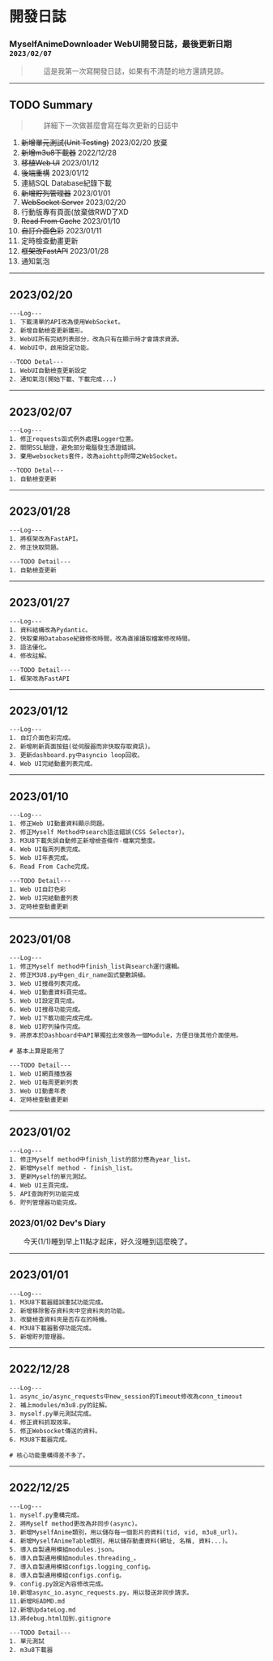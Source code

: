 # 開發日誌
### MyselfAnimeDownloader WebUI開發日誌，最後更新日期`2023/02/07`
> 這是我第一次寫開發日誌，如果有不清楚的地方還請見諒。
---

<style>
    p {
        text-indent: 2em;
    }
</style>

## TODO Summary
> 詳細下一次做甚麼會寫在每次更新的日誌中

1.  ~~新增單元測試(Unit Testing)~~ 2023/02/20 放棄
2.  ~~新增m3u8下載器~~ 2022/12/28
3.  ~~移植Web UI~~ 2023/01/12
4.  ~~後端重構~~ 2023/01/12
5.  連結SQL Database紀錄下載
6.  ~~新增貯列管理器~~ 2023/01/01
7.  ~~WebSocket Server~~ 2023/02/20
8.  行動版專有頁面(放棄做RWD了XD
9.  ~~Read From Cache~~ 2023/01/10
10. ~~自訂介面色彩~~ 2023/01/11
11. 定時檢查動畫更新
12. ~~框架改FastAPI~~ 2023/01/28
13. 通知氣泡

---

## 2023/02/20
```
---Log---
1. 下載清單的API改為使用WebSocket。
2. 新增自動檢查更新雛形。
3. WebUI所有完結列表部分，改為只有在顯示時才會請求資源。
4. WebUI中，啟用設定功能。

--TODO Detal---
1. WebUI自動檢查更新設定
2. 通知氣泡(開始下載、下載完成...)
```

---

## 2023/02/07
```
---Log---
1. 修正requests函式例外處理Logger位置。
2. 關閉SSL驗證，避免部分電腦發生憑證錯誤。
3. 棄用websockets套件，改為aiohttp附帶之WebSocket。

--TODO Detal---
1. 自動檢查更新
```

---

## 2023/01/28
```
---Log---
1. 將框架改為FastAPI。
2. 修正快取問題。

---TODO Detail---
1. 自動檢查更新
```

---

## 2023/01/27
```
---Log---
1. 資料結構改為Pydantic。
2. 快取棄用Database紀錄修改時間，改為直接讀取檔案修改時間。
3. 語法優化。
4. 修改註解。

---TODO Detail---
1. 框架改為FastAPI
```
<!-- ### 2023/01/27 Dev's Diary
好累，過年都待在家裡好無聊😂，太久沒寫了不知道要說甚麼，之後應該會改發在Twitter，先這樣，想到再說。 -->

---

## 2023/01/12
```
---Log---
1. 自訂介面色彩完成。
2. 新增刷新頁面按鈕(從伺服器而非快取存取資訊)。
3. 更新dashboard.py中asyncio loop回收。
4. Web UI完結動畫列表完成。

```
<!-- ### 2023/01/12 Dev's Diary
主要功能做完啦~，接下來更新步調應該就會放緩了，會先去做其他東西，所以優先級會後移，但只要列上TODO List的東西我都會找時間把它做出來，如果有甚麼希望我加進去的功能，可以開個Issue跟我說，只要不是太複雜的我應該都會加進TODO List。

離上次更新只過了兩天，可以說是完全沒東西可以寫😂，明天就要考學測了呢， -->

---

## 2023/01/10
```
---Log---
1. 修正Web UI動畫資料顯示問題。
2. 修正Myself Method中search語法錯誤(CSS Selector)。
3. M3U8下載失誤自動修正新增檢查條件-檔案完整度。
4. Web UI每周列表完成。
5. Web UI年表完成。
6. Read From Cache完成。

---TODO Detail---
1. Web UI自訂色彩
2. Web UI完結動畫列表
3. 定時檢查動畫更新
```
<!-- ### 2023/01/10 Dev's Diary
這幾天的進度很多，更新比較快，結果害我現在不知道要在這裡寫什麼😂。

先講一下近況好了，這幾天不用上夜課輔，所以晚上就多出很多時間可以趕進度😆。然後是昨天，我拿成大報名系統的截圖去申請Dcard，今天就收到申請通過的通知了，結果一進去第一則就看到很多人在靠北成大選課系統卡住，去成大資工應該是個正確的選擇吧(?。

是說這幾天學校的網路好像在檢修的樣子，終於阿，前一陣子很不穩定，連聽音樂都會卡，好像是昨天下午來開始處理的，但是也是從昨天下午，我的Github開始沒辦法用SSH操作了，可是去問丁丁他又說沒有問題，但是今天把電腦防火牆關了也還是連不上，希望檢修結束後能恢復正常😑。

今天早上去領第二次段考的獎，那群人真的就把我自己一個人留在那裡領獎，怎麼會有這種同學😑。

是說今天的心情沒有很好，跟上面的無關，也不是說有什麼難過的事，就是一連串瑣碎的小事，說受傷嗎，又好像不是，希望只是我自己的胡思亂想，第一次發現自己的心情會受一個人影響得如此之劇烈🙁。

今天就這樣吧，雖然說沒什麼事，但還是寫了不少，最近晚上睡得不是很好，常會在半夜醒來，但是昨天晚上兩段睡眠分別做了兩個夢，都是夢見同一個人，真希望能在夢中不要醒來就好了🥲...

現在時間是2023/01/10 22:50，各位晚安，也在此為各位學測生加油。 -->

---

## 2023/01/08
```
---Log---
1. 修正Myself method中finish_list與search運行邏輯。
2. 修正M3U8.py中gen_dir_name函式變數誤植。
3. Web UI搜尋列表完成。
4. Web UI動畫資料頁完成。
5. Web UI設定頁完成。
6. Web UI搜尋功能完成。
7. Web UI下載功能完成完成。
8. Web UI貯列操作完成。
9. 將原本於Dashboard中API單獨拉出來做為一個Module，方便日後其他介面使用。

# 基本上算是能用了

---TODO Detail---
1. Web UI網頁播放器
2. Web UI每周更新列表
3. Web UI動畫年表
4. 定時檢查動畫更新
```
<!-- ### 2023/01/08 Dev's Diary
感覺好久沒有寫UpdateLog了，上一次寫已經是6天前了，這段時間對後端基本沒什麼改，主要都在做UI，感覺現在寫起來比較輕鬆一些，之前做的都是一直疊Element去排版，維護起來好累。

至於後端的部分，主要是在今天發現了Myself Method中的finish_list跟search一直都是用一般的邏輯再跑，抓完一頁資料再去請求下一頁，完全沒利用到非同步的優點😓，今天把他改正了，透過先把會用到的頁面都抓下來再去分析資料。

在前後端嫁接的部分，Flask的SocketIO果然還是好難理解，自己重寫一組好了😂。

是說好像剩不到十天就要學測了，還好我特選上了😆，~~雖然也因此被找去分享經驗~~，看其他人在那裡準備好辛苦，在這裡祝福他們都能考上自己的志願~~希望有人來成大資工陪我XD~~。 -->

---

## 2023/01/02
```
---Log---
1. 修正Myself method中finish_list的部分應為year_list。
2. 新增Myself method - finish_list。
3. 更新Myself的單元測試。
4. Web UI主頁完成。
5. API查詢貯列功能完成
6. 貯列管理器功能完成。
```
### 2023/01/02 Dev's Diary
今天(1/1)睡到早上11點才起床，好久沒睡到這麼晚了。

---

## 2023/01/01
```
---Log---
1. M3U8下載器錯誤重試功能完成。
2. 新增移除暫存資料夾中空資料夾的功能。
3. 改變檢查資料夾是否存在的時機。
4. M3U8下載器暫停功能完成。
5. 新增貯列管理器。
```
<!-- ### 2023/01/01 Dev's Diary
要跨年了~今天好累，下午想說去躺一下，結果就睡到晚上了😂。

最近感覺沒做甚麼事，寫不出甚麼東西，昨天把影片弄成VS Code的背景了，效果還行，然後網頁的部分，第一次做黑白主題切換，發現很好看😆。

今天在測試的時候，差一點把整個Dashboard都刪掉，還好有Git，第一次發現Git的方便。(還有5個小時跨年)

貯列管理器做好啦~比想像中的還要順利，而且也比較穩定，今天寫上TODO的東西今天就做完了😀。(還有3個小時跨年)

新年快樂~~ 現在時間是2023/01/01 00:49，晚安。 -->

---

## 2022/12/28
```
---Log---
1. async_io/async_requests中new_session的Timeout修改為conn_timeout
2. 補上modules/m3u8.py的註解。
3. myself.py單元測試完成。
4. 修正資料抓取效率。
5. 修正Websocket傳送的資料。
6. M3U8下載器完成。

# 核心功能重構得差不多了。

```
<!-- ### 2022/12/28 Dev's Diary
M3U8下載器完成了，主要是找到請求資料需要在標頭中增加`"referer": "https://v.myself-bbs.com/"`，然後居然花了一節課在處理Stream的問題，結果只是因為Session被關掉了😂。

昨天丁丁說Python的List在append的時候，用`data_ = data.append;data_("")`會比較快，太酷了吧。

今天晚上都在處理測試檔被誤Commit的問題😆，最後是參考[這篇文章](https://blog.darkthread.net/blog/rm-files-from-git-history/)解決的。

今天中午又吃雞肉飯😑。

現在時間是2022/12/28 23:56 先這樣吧，好像睡覺，寫程式的精神消耗比想像中的大。 -->

---

## 2022/12/25
```
---Log---
1. myself.py重構完成。
2. 將Myself method更改為非同步(async)。
3. 新增MyselfAnime類別，用以儲存每一個影片的資料(tid, vid, m3u8_url)。
4. 新增MyselfAnimeTable類別，用以儲存動畫資料(網址, 名稱, 資料...)。
5. 導入自製通用模組modules.json。
6. 導入自製通用模組modules.threading_。
7. 導入自製通用模組configs.logging_config。
8. 導入自製通用模組configs.config。
9. config.py設定內容修改完成。
10.新增async_io.async_requests.py，用以發送非同步請求。
11.新增READMD.md
12.新增UpdateLog.md
13.將debug.html加到.gitignore

---TODO Detail---
1. 單元測試
2. m3u8下載器
```
<!-- ### 2022/12/25 Dev's Diary
這裡預計會寫兩次更新之間的一些瑣事，就像日記那樣。

前幾天剛看完八目迷的"在昨日的春天等待你"，很好看，描寫很細膩，雖然幾乎沒有插圖，但是能夠想像出畫面，值得入手。

前天下午把實驗室的音源線重新接回去了，還好有學長留下來的3.5mm插孔座，然後第一次用那把新來的電烙鐵，超好用，焊錫很快就融了，重接線大概3分鐘而已。是說實驗室裡居然連焊錫都找不到，也是很扯，其他找不到的還有各種杜邦線跟3.5mm音源線，找東西就找了快一個小時😑。

昨天在做動態語音機器人，其實還有一點沒做完，但我覺得剩下的功能沒有到很必要就暫時停止了，所以那邊其實可以算是告一段落了😆。

今天是聖誕節(但我只有一個人QQ)，凌晨的孤獨搖滾正常播出了，感謝巴哈，不然原本要等到禮拜一，可是這是最後一集了，我需要第二季😭。

早上起來，天氣一樣很冷，早上9點多起床就開始重啟這個專案了(怎麼那麼可悲)，前陣子Myself宣布恢復營運了，所以這個專案又有了存在的意義，這也是在看完O'REILLY那本Python非同步教學之後，第一次用在實作，雖然它的翻譯寫的很文言，但多少都還是有幫助的。

明天又要上課了，早上的公假還沒請好，不知道會不會又有一堆不知道從哪裡來的模考要寫🙃，多寫又不會多一級分，而且又不是每個人都要採計全科，真的搞不懂他在想什麼欸。

好啦，這一次就先到這裡，好像有點太多了😂，之後應該不會有這麼多，就這樣吧，現在時間是2022/12/25 23:09分，晚安。 -->
